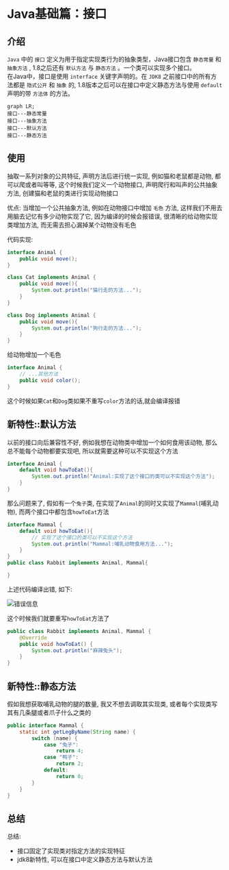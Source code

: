 # Java基础篇：接口

## 介绍

`Java` 中的 `接口` 定义为用于指定实现类行为的抽象类型，Java接口包含 `静态常量` 和 `抽象方法` , 1.8之后还有 `默认方法` 与 `静态方法` 。一个类可以实现多个接口。  
在Java中，接口是使用 `interface` 关键字声明的。在 `JDK8` 之前接口中的所有方法都是 `隐式公开` 和 `抽象` 的, 1.8版本之后可以在接口中定义静态方法与使用 `default` 声明的带 `方法体` 的方法。

``` mermaid
graph LR;
接口---静态常量
接口---抽象方法
接口---默认方法
接口---静态方法
```

## 使用 

抽取一系列对象的公共特征, 声明方法后进行统一实现, 例如猫和老鼠都是动物, 都可以爬或者叫等等, 这个时候我们定义一个动物接口, 声明爬行和叫声的公共抽象方法, 创建猫和老鼠的类进行实现动物接口   

优点:  当增加一个公共抽象方法, 例如在动物接口中增加 `毛色` 方法, 这样我们不用去用脑去记忆有多少动物实现了它, 因为编译的时候会报错误, 很清晰的给动物实现类增加方法, 而无需去担心漏掉某个动物没有毛色    

代码实现:  

``` java
interface Animal {
    public void move();
}

class Cat implements Animal {
    public void move(){
        System.out.println("猫行走的方法...");
    }    
}

class Dog implements Animal {
    public void move(){
        System.out.println("狗行走的方法...");
    }    
}

```

给动物增加一个毛色  

```java
interface Animal {
    // ...其他方法
    public void color();
}
```

这个时候如果`Cat`和`Dog`类如果不重写`color`方法的话,就会编译报错  

## 新特性::默认方法

以前的接口向后兼容性不好, 例如我想在动物类中增加一个如何食用该动物, 那么总不能每个动物都要实现吧, 所以就需要这种可以不实现这个方法

```java
interface Animal {
    default void howToEat(){
        System.out.println("Animal:实现了这个接口的类可以不实现这个方法");
    }
}   
```
那么问题来了, 假如有一个`兔子`类, 在实现了`Animal`的同时又实现了`Mammal`(哺乳动物), 而两个接口中都包含`howToEat`方法  

```java
interface Mammal {
    default void howToEat(){
        // 实现了这个接口的类可以不实现这个方法
        System.out.println("Mammal:哺乳动物食用方法...");
    }
}
public class Rabbit implements Animal, Mammal{

}  
```
上述代码编译出错, 如下:  

![错误信息](https://p9-juejin.byteimg.com/tos-cn-i-k3u1fbpfcp/4eaf1ae83c454dd48aa5883c94cb2add~tplv-k3u1fbpfcp-watermark.image)  

这个时候我们就要重写`howToEat`方法了  

```java
public class Rabbit implements Animal, Mammal {
    @Override
    public void howToEat() {
        System.out.println("麻辣兔头");
    }
}
```

## 新特性::静态方法  

假如我想获取哺乳动物的腿的数量, 我又不想去调取其实现类, 或者每个实现类写其有几条腿或者爪子什么之类的  

```java
public interface Mammal {
    static int getLegByName(String name) {
        switch (name) {
            case "兔子":
                return 4;
            case "鸭子":
                return 2;
            default:
                return 0;
        }
    }
}    
```

## 总结 

总结:  
- 接口固定了实现类对指定方法的实现特征
- jdk8新特性, 可以在接口中定义静态方法与默认方法
